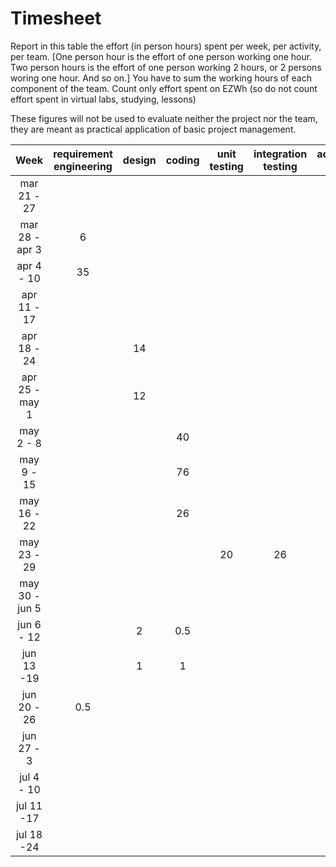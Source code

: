# Timesheet

Report in this table the effort (in person hours) spent per week, per activity, per team.
[One person hour is the effort of one person working one hour.
Two person hours is the effort of one person working 2 hours, or 2 persons woring one hour. And so on.]
You have to sum the working hours of each component of the team.
Count only effort spent on EZWh (so do not count effort spent in virtual labs, studying, lessons)

These figures will not be used to evaluate neither the project nor the team, they are meant as practical application of basic project management.

| Week | requirement engineering | design | coding | unit testing | integration testing | acceptance testing | management | git maven |
|:-----------:|:--------:|:-----------:|:-----------:|:----------:|:------------:|:---------------:|:-------------:|:--------------:|
| mar 21 - 27 | | | | | | | | |
| mar 28 - apr 3 | 6 | | | | | | 2| |
| apr 4 - 10 | 35 | | | | | | | 0.5|
| apr 11 - 17| | | | | | | 1| |
| apr 18 - 24| | 14 | | | | |2 | |
| apr 25 - may 1 |  |12 | | | | | | |
| may 2 - 8  | | |40 || | | | 0.5|
| may 9 - 15| | | 76| | | | | |
| may 16 - 22| | |26 | | | |2 | |
| may 23 - 29| | | | 20 | 26| 26 | | |
| may 30 - jun 5 | | | | | | | | |
| jun 6 - 12 | |2|0.5 | | | |1 | |
| jun 13 -19 | |1 |1 | | | |1 | |
| jun 20 - 26 | 0.5| | | | | | |0.5 |
| jun 27 - 3 | | | | | | | | |
| jul 4 - 10 | | | | | | | | |
| jul 11 -17 | | | | | | | | |
| jul 18 -24 | | | | | | | | |
